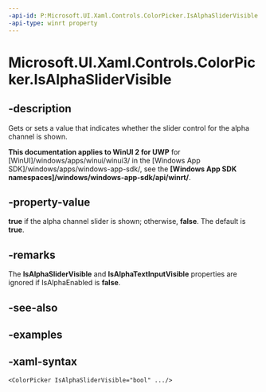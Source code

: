 ```yaml
---
-api-id: P:Microsoft.UI.Xaml.Controls.ColorPicker.IsAlphaSliderVisible
-api-type: winrt property
---
```

<!-- Property syntax.
public bool IsAlphaSliderVisible { get;  set; }
-->

# Microsoft.UI.Xaml.Controls.ColorPicker.IsAlphaSliderVisible


## -description

Gets or sets a value that indicates whether the slider control for the alpha channel is shown.


**This documentation applies to WinUI 2 for UWP** for [WinUI]/windows/apps/winui/winui3/ in the [Windows App SDK]/windows/apps/windows-app-sdk/, see the **[Windows App SDK namespaces]/windows/windows-app-sdk/api/winrt/**.

## -property-value

**true** if the alpha channel slider is shown; otherwise, **false**. The default is **true**.


## -remarks

The **IsAlphaSliderVisible** and **IsAlphaTextInputVisible** properties are ignored if IsAlphaEnabled is **false**.


## -see-also


## -examples


## -xaml-syntax

```xaml
<ColorPicker IsAlphaSliderVisible="bool" .../>
```



